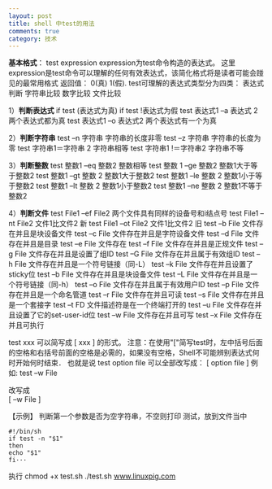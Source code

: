 ```yaml
---
layout: post
title: shell 中test的用法
comments: true
category: 技术
---
```


**基本格式**：
test expression
expression为test命令构造的表达式。
这里expression是test命令可以理解的任何有效表达式，该简化格式将是读者可能会踫见的最常用格式
返回值：
0(真) 
1(假).
test可理解的表达式类型分为四类：
    表达式判断
    字符串比较
    数字比较
    文件比较
    
1）**判断表达式**
if test  (表达式为真)
if test !表达式为假
test 表达式1 –a 表达式 2                两个表达式都为真
test 表达式1 –o 表达式2                 两个表达式有一个为真
 
2）**判断字符串**
test –n 字符串                          字符串的长度非零
test –z 字符串                           字符串的长度为零
test 字符串1＝字符串 2          字符串相等
test 字符串1 !＝字符串2         字符串不等
 
3）**判断整数**
test 整数1 –eq 整数2                       整数相等
test 整数 1 –ge 整数2                      整数1大于等于整数2
test 整数1 –gt 整数 2                       整数1大于整数2
test 整数1 –le 整数 2                       整数1小于等于整数2
test 整数1 –lt 整数 2                         整数1小于整数2
test 整数1 –ne 整数 2                      整数1不等于整数2
 
4）**判断文件**
test  File1 –ef  File2                            两个文件具有同样的设备号和i结点号
test  File1 –nt  File2                            文件1比文件2 新
test  File1 –ot  File2                            文件1比文件2 旧
test –b File            文件存在并且是块设备文件
test –c File            文件存在并且是字符设备文件
test –d File            文件存在并且是目录
test –e File            文件存在
test –f File            文件存在并且是正规文件
test –g File            文件存在并且是设置了组ID
test –G File            文件存在并且属于有效组ID
test –h File            文件存在并且是一个符号链接（同-L）
test –k File             文件存在并且设置了sticky位
test –b File            文件存在并且是块设备文件
test –L File            文件存在并且是一个符号链接（同-h）
test –o File            文件存在并且属于有效用户ID
test –p File            文件存在并且是一个命名管道
test –r File            文件存在并且可读
test –s File            文件存在并且是一个套接字
test –t FD                文件描述符是在一个终端打开的
test –u File            文件存在并且设置了它的set-user-id位
test –w File            文件存在并且可写
test –x File            文件存在并且可执行

test xxx 可以简写成 [  xxx  ] 的形式。
注意：在使用"["简写test时，左中括号后面的空格和右括号前面的空格是必需的，如果没有空格，Shell不可能辨别表达式何时开始何时结束．
也就是说
    test option file
可以全部改写成：
    [ option file ]
例如:
 test –w File
 
改写成    
[ –w File ]    

【示例】
判断第一个参数是否为空字符串，不空则打印
测试，放到文件当中

	#!/bin/sh
	if test -n "$1"
	then
	echo "$1"
	fi···
执行
chmod +x test.sh
./test.sh www.linuxpig.com
